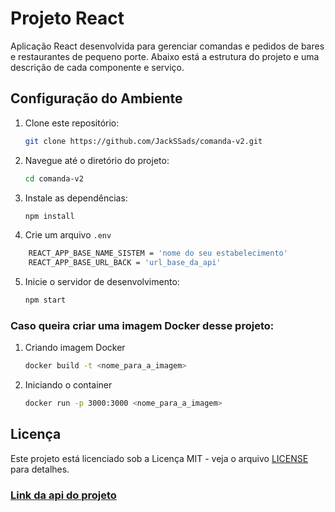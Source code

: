 # Projeto React

Aplicação React desenvolvida para gerenciar comandas e pedidos de bares e restaurantes de pequeno porte. Abaixo está a estrutura do projeto e uma descrição de cada componente e serviço.

## Configuração do Ambiente

1. Clone este repositório:
    ```bash
    git clone https://github.com/JackSSads/comanda-v2.git
    ```

2. Navegue até o diretório do projeto:
    ```bash
    cd comanda-v2
    ```

3. Instale as dependências:
    ```bash
    npm install
    ```

4. Crie um arquivo `.env` 

```bash
    REACT_APP_BASE_NAME_SISTEM = 'nome do seu estabelecimento'
    REACT_APP_BASE_URL_BACK = 'url_base_da_api'
```

5. Inicie o servidor de desenvolvimento:
    ```bash
    npm start
    ```
### Caso queira criar uma imagem Docker desse projeto:

1. Criando imagem Docker
   ```bash
   docker build -t <nome_para_a_imagem>
   ```

2. Iniciando o container
   ```bash
   docker run -p 3000:3000 <nome_para_a_imagem>
   ```


## Licença

Este projeto está licenciado sob a Licença MIT - veja o arquivo [LICENSE](LICENSE) para detalhes.

### [Link da api do projeto](https://github.com/JackSSads/comanda-api-v2)
